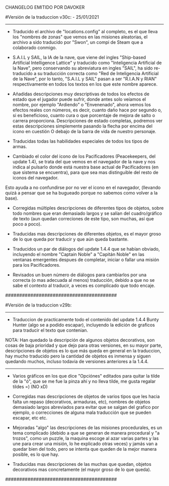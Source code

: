 CHANGELOG EMITIDO POR DAVOKER

#Versión de la traduccion v30c: - 25/01/2021

-----------------------

- Traducido el archivo de "locations.config" al completo, es el que lleva los "nombres de zonas" que vemos en las misiones aleatorias, el archivo a sido traducido por "Swon", un compi de Steam que a colaborado conmigo.

- S.A.I.L y SAIL, la IA de la nave, que viene del ingles "Ship-based Artificial Intelligence Lattice" y traducido como "Inteligencia Artificial de la Nave", pero conservando su abreviatura en ingles "SAIL", ha sido re-traducido a su traducción correcta como "Red de Inteligencia Artificial de la Nave", por lo tanto, "S.A.I.L y SAIL" pasan a ser "R.I.A.N y RIAN" respectivamente en todos los textos en los que este nombre aparece.

- Añadidas descripciones muy descriptivas de todos los efectos de estado que el jugador puede sufrir, donde antes solo veíamos el nombre, por ejemplo "Ardiendo" o "Envenenado", ahora vemos los efectos reales con números, es decir, cuanto daño hace por segundo o, si es beneficioso, cuanto cura o que porcentaje de mejora de salto o carrera proporciona. Descripciones de estado completas, podremos ver estas descripciones simplemente pasando la flecha por encima del icono en cuestión O debajo de la barra de vida de nuestro personaje.

- Traducidas todas las habilidades especiales de todos los tipos de armas.

- Cambiado el color del icono de los Pacificadores (Peacekeepers, del update 1.4), se trata del que vemos en el navegador de la nave y nos indica al pulsarlo donde está nuestra base actual de Pacificadores (en que sistema se encuentra), para que sea mas distinguible del resto de iconos del navegador.

Esto ayuda a no confundirse por no ver el icono en el navegador, (llevando quizá a pensar que se ha bugueado porque no sabemos como volver a la base).

- Corregidas múltiples descripciones de diferentes tipos de objetos, sobre todo nombres que eran demasiado largos y se salían del cuadro/gráfico de texto (aun quedan correciones de este tipo, son muchas, así que poco a poco).

- Traducidas mas descripciones de diferentes objetos, es el mayor groso de lo que queda por traducir y que aún queda bastante.

- Traducidos un par de diálogos del update 1.4.4 que se habían obviado, incluyendo el nombre "Captain Noble" a "Capitán Noble" en las ventanas emergentes despues de completar, iniciar o fallar una misión para los Pacificadores.

- Revisados un buen número de diálogos para cambiarlos por una correcta (o mas adecuada al menos) traducción, debido a que no se sabe el contexto al traducir, a veces es complicado que todo encaje.

########################################

#Versión de la traduccion v29b:

-----------------------

- Traduccion de practicamente todo el contenido del update 1.4.4 Bunty Hunter (algo se a podido escapar), incluyendo la edición de graficos para traducir el texto que contenian.

NOTA: Han quedado la descripción de algunos objetos decorativos, son cosas de baja prioridad y que dejo para otras versiones, en su mayor parte, descripciones de objetos es lo que más queda en general en la traduccion, hay mucho traducido pero la cantidad de objetos es inmensa y siguen quedando muchos, incluso todavia de versiones anteriores a la 1.4.4.

-----------------------

- Varios gráficos en los que dice "Opciónes" editados para quitar la tilde de la "ó", que se me fue la pinza ahí y no lleva tilde, me gusta regalar tildes =) (NO xD)

- Corregidas mas descripciones de objetos de varios tipos que les hacia falta un repaso (decorativos, armaduras, etc), nombres de objetos demasiado largos abreviados para evitar que se salgan del grafico por ejemplo, o correcciones de alguna mala traducción que se pueden escapar, etc etc.

- Mejoradas "algo" las descripciones de las misiones procedurales, es un tema complicado (debido a que se generan de manera procedural y "a trozos", como un puzzle, la maquina escoge al azar varias partes y las une para crear una misión, lo he explicado otras veces) y jamás van a quedar bien del todo, pero se intenta que queden de la mejor manera posible, es lo que hay.

- Traducidas mas descripciones de las muchas que quedan, objetos decorativos mas concretamente (el mayor groso de lo que queda).

########################################

